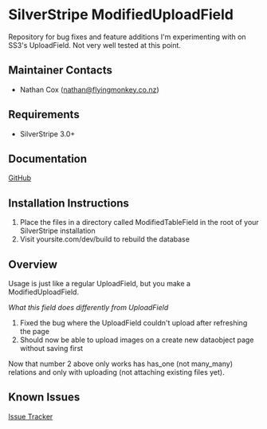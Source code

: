 SilverStripe ModifiedUploadField
=================

Repository for bug fixes and feature additions I'm experimenting with on SS3's UploadField.  Not very well tested at this point.

Maintainer Contacts
-------------------
*  Nathan Cox (<nathan@flyingmonkey.co.nz>)

Requirements
------------
* SilverStripe 3.0+

Documentation
-------------
[GitHub](https://github.com/nathancox/silverstripe-modifieduploadfield)

Installation Instructions
-------------------------

1. Place the files in a directory called ModifiedTableField in the root of your SilverStripe installation
2. Visit yoursite.com/dev/build to rebuild the database

Overview
--------------

Usage is just like a regular UploadField, but you make a ModifiedUploadField.

*What this field does differently from UploadField*

1. Fixed the bug where the UploadField couldn't upload after refreshing the page
2. Should now be able to upload images on a create new dataobject page without saving first

Now that number 2 above only works has has_one (not many_many) relations and only with uploading (not attaching existing files yet).



Known Issues
------------
[Issue Tracker](https://github.com/nathancox/silverstripe-modifieduploadfield/issues)